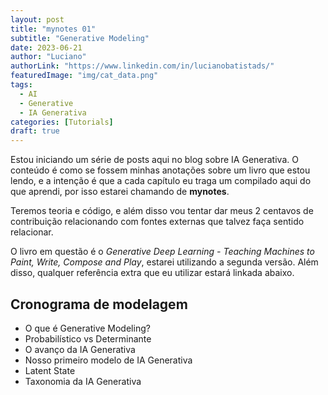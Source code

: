 ```yaml
---
layout: post
title: "mynotes 01"
subtitle: "Generative Modeling"
date: 2023-06-21
author: "Luciano"
authorLink: "https://www.linkedin.com/in/lucianobatistads/"
featuredImage: "img/cat_data.png"
tags:
  - AI
  - Generative
  - IA Generativa
categories: [Tutorials]
draft: true
---
```


Estou iniciando um série de posts aqui no blog sobre IA Generativa. O conteúdo é como se fossem minhas anotações sobre um livro que estou lendo, e a intenção é que a cada capítulo eu traga um compilado aqui do que aprendi, por isso estarei chamando de **mynotes**.

Teremos teoria e código, e além disso vou tentar dar meus 2 centavos de contribuição relacionando com fontes externas que talvez faça sentido relacionar.

O livro em questão é o _Generative Deep Learning - Teaching Machines to Paint, Write, Compose and Play_, estarei utilizando a segunda versão. Além disso, qualquer referência extra que eu utilizar estará linkada abaixo.

## Cronograma de modelagem

- O que é Generative Modeling?
- Probabilístico vs Determinante
- O avanço da IA Generativa
- Nosso primeiro modelo de IA Generativa
- Latent State
- Taxonomia da IA Generativa
